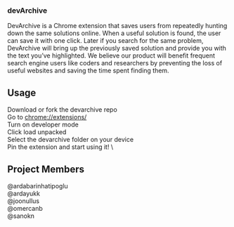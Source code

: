 ### devArchive
DevArchive is a Chrome extension that saves users from repeatedly hunting down the same solutions online. When a useful solution is found, the user can save it with one click. Later if you search for the same problem, DevArchive will bring up the previously saved solution and provide you with the text you’ve highlighted. We believe our product will benefit frequent search engine users like coders and researchers by preventing the loss of useful websites and saving the time spent finding them.

## Usage
Download or fork the devarchive repo \
Go to [chrome://extensions/](chrome://extensions/) \
Turn on developer mode \
Click load unpacked \
Select the devarchive folder on your device \
Pin the extension and start using it! \

## Project Members
@ardabarinhatipoglu \
@ardayukk \
@joonullus \
@omercanb \
@sanokn
